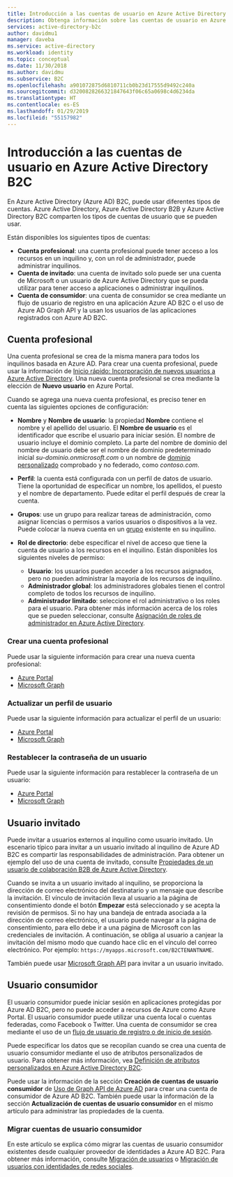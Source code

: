 ```yaml
---
title: Introducción a las cuentas de usuario en Azure Active Directory B2C | Microsoft Docs
description: Obtenga información sobre las cuentas de usuario en Azure Active Directory B2C.
services: active-directory-b2c
author: davidmu1
manager: daveba
ms.service: active-directory
ms.workload: identity
ms.topic: conceptual
ms.date: 11/30/2018
ms.author: davidmu
ms.subservice: B2C
ms.openlocfilehash: a901072875d6810711cb0b23d17555d9492c240a
ms.sourcegitcommit: d3200828266321847643f06c65a0698c4d6234da
ms.translationtype: HT
ms.contentlocale: es-ES
ms.lasthandoff: 01/29/2019
ms.locfileid: "55157982"
---
```

# <a name="overview-of-user-accounts-in-azure-active-directory-b2c"></a>Introducción a las cuentas de usuario en Azure Active Directory B2C

En Azure Active Directory (Azure AD) B2C, puede usar diferentes tipos de cuentas. Azure Active Directory, Azure Active Directory B2B y Azure Active Directory B2C comparten los tipos de cuentas de usuario que se pueden usar.

Están disponibles los siguientes tipos de cuentas:

- **Cuenta profesional**: una cuenta profesional puede tener acceso a los recursos en un inquilino y, con un rol de administrador, puede administrar inquilinos.
- **Cuenta de invitado**: una cuenta de invitado solo puede ser una cuenta de Microsoft o un usuario de Azure Active Directory que se pueda utilizar para tener acceso a aplicaciones o administrar inquilinos. 
- **Cuenta de consumidor**: una cuenta de consumidor se crea mediante un flujo de usuario de registro en una aplicación Azure AD B2C o el uso de Azure AD Graph API y la usan los usuarios de las aplicaciones registrados con Azure AD B2C. 

## <a name="work-account"></a>Cuenta profesional

Una cuenta profesional se crea de la misma manera para todos los inquilinos basada en Azure AD. Para crear una cuenta profesional, puede usar la información de [Inicio rápido: Incorporación de nuevos usuarios a Azure Active Directory](../active-directory/fundamentals/add-users-azure-active-directory.md). Una nueva cuenta profesional se crea mediante la elección de **Nuevo usuario** en Azure Portal.

Cuando se agrega una nueva cuenta profesional, es preciso tener en cuenta las siguientes opciones de configuración:

- **Nombre** y **Nombre de usuario**: la propiedad **Nombre** contiene el nombre y el apellido del usuario. El **Nombre de usuario** es el identificador que escribe el usuario para iniciar sesión. El nombre de usuario incluye el dominio completo. La parte del nombre de dominio del nombre de usuario debe ser el nombre de dominio predeterminado inicial *su-dominio.onmicrosoft.com* o un nombre de [dominio personalizado](../active-directory/fundamentals/add-custom-domain.md) comprobado y no federado, como *contoso.com*.
- **Perfil**: la cuenta está configurada con un perfil de datos de usuario. Tiene la oportunidad de especificar un nombre, los apellidos, el puesto y el nombre de departamento. Puede editar el perfil después de crear la cuenta.
- **Grupos**: use un grupo para realizar tareas de administración, como asignar licencias o permisos a varios usuarios o dispositivos a la vez. Puede colocar la nueva cuenta en un [grupo](../active-directory/fundamentals/active-directory-groups-create-azure-portal.md) existente en su inquilino. 
- **Rol de directorio**: debe especificar el nivel de acceso que tiene la cuenta de usuario a los recursos en el inquilino. Están disponibles los siguientes niveles de permiso:

    - **Usuario**: los usuarios pueden acceder a los recursos asignados, pero no pueden administrar la mayoría de los recursos de inquilino.
    - **Administrador global**: los administradores globales tienen el control completo de todos los recursos de inquilino.
    - **Administrador limitado**: seleccione el rol administrativo o los roles para el usuario. Para obtener más información acerca de los roles que se pueden seleccionar, consulte [Asignación de roles de administrador en Azure Active Directory](../active-directory/users-groups-roles/directory-assign-admin-roles.md). 

### <a name="create-a-work-account"></a>Crear una cuenta profesional

Puede usar la siguiente información para crear una nueva cuenta profesional:

- [Azure Portal](../active-directory/fundamentals/add-users-azure-active-directory.md)
- [Microsoft Graph](https://developer.microsoft.com/en-us/graph/docs/api-reference/v1.0/api/user_post_users)

### <a name="update-a-user-profile"></a>Actualizar un perfil de usuario

Puede usar la siguiente información para actualizar el perfil de un usuario:

- [Azure Portal](../active-directory/fundamentals/active-directory-users-profile-azure-portal.md)
- [Microsoft Graph](https://developer.microsoft.com/en-us/graph/docs/api-reference/v1.0/api/user_update)

### <a name="reset-a-password-for-a-user"></a>Restablecer la contraseña de un usuario

Puede usar la siguiente información para restablecer la contraseña de un usuario: 

- [Azure Portal](../active-directory/fundamentals/active-directory-users-reset-password-azure-portal.md)
- [Microsoft Graph](https://developer.microsoft.com/en-us/graph/docs/api-reference/v1.0/api/user_update)

## <a name="guest-user"></a>Usuario invitado

Puede invitar a usuarios externos al inquilino como usuario invitado. Un escenario típico para invitar a un usuario invitado al inquilino de Azure AD B2C es compartir las responsabilidades de administración. Para obtener un ejemplo del uso de una cuenta de invitado, consulte [Propiedades de un usuario de colaboración B2B de Azure Active Directory](../active-directory/b2b/user-properties.md).

Cuando se invita a un usuario invitado al inquilino, se proporciona la dirección de correo electrónico del destinatario y un mensaje que describe la invitación. El vínculo de invitación lleva al usuario a la página de consentimiento donde el botón **Empezar** está seleccionado y se acepta la revisión de permisos. Si no hay una bandeja de entrada asociada a la dirección de correo electrónico, el usuario puede navegar a la página de consentimiento, para ello debe ir a una página de Microsoft con las credenciales de invitación. A continuación, se obliga al usuario a canjear la invitación del mismo modo que cuando hace clic en el vínculo del correo electrónico. Por ejemplo: `https://myapps.microsoft.com/B2CTENANTNAME`.

También puede usar [Microsoft Graph API](https://developer.microsoft.com/en-us/graph/docs/api-reference/beta/api/invitation_post) para invitar a un usuario invitado.

## <a name="consumer-user"></a>Usuario consumidor

El usuario consumidor puede iniciar sesión en aplicaciones protegidas por Azure AD B2C, pero no puede acceder a recursos de Azure como Azure Portal.  El usuario consumidor puede utilizar una cuenta local o cuentas federadas, como Facebook o Twitter. Una cuenta de consumidor se crea mediante el uso de un [flujo de usuario de registro o de inicio de sesión](../active-directory-b2c/active-directory-b2c-reference-policies.md).

Puede especificar los datos que se recopilan cuando se crea una cuenta de usuario consumidor mediante el uso de atributos personalizados de usuario. Para obtener más información, vea [Definición de atributos personalizados en Azure Active Directory B2C](../active-directory-b2c/active-directory-b2c-reference-custom-attr.md).

Puede usar la información de la sección **Creación de cuentas de usuario consumidor** de [Uso de Graph API de Azure AD](active-directory-b2c-devquickstarts-graph-dotnet.md) para crear una cuenta de consumidor de Azure AD B2C. También puede usar la información de la sección **Actualización de cuentas de usuario consumidor** en el mismo artículo para administrar las propiedades de la cuenta.

### <a name="migrate-consumer-user-accounts"></a>Migrar cuentas de usuario consumidor

En este artículo se explica cómo migrar las cuentas de usuario consumidor existentes desde cualquier proveedor de identidades a Azure AD B2C. Para obtener más información, consulte [Migración de usuarios](active-directory-b2c-user-migration.md) o [Migración de usuarios con identidades de redes sociales](active-directory-b2c-social-migration.md).
